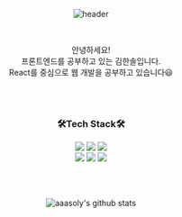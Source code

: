 <div align="center">

![header](https://capsule-render.vercel.app/api?type=waving&color=auto&width=100%&height=300&section=header&text=Hola!&fontSize=90&desc=This%20is%20Hansol&descAlign=55&descAlignY=65&)
<br>

</p>

<br>


<p align="center">
  안녕하세요!
  <br>
  프론트엔드를 공부하고 있는 김한솔입니다.
  <br>
  React를 중심으로 웹 개발을 공부하고 있습니다😃
</p>
<br>
<br>



<h3 align="center">🛠Tech Stack🛠</h3>
<p align="center">
<img src="http://img.shields.io/badge/-HTML-E34F26?style=for-the-badge&logo=HTML5&logoColor=white" /> <img src="http://img.shields.io/badge/-CSS-1572B6?style=for-the-badge&logo=CSS3&logoColor=white" /> <img src="http://img.shields.io/badge/-JavaScript-F7DF1E?style=for-the-badge&logo=JavaScript&logoColor=white" /> 
<br>
<img src="http://img.shields.io/badge/-TypeScript-3178C6?style=for-the-badge&logo=TypeScript&logoColor=white" /> <img src="http://img.shields.io/badge/-React-61DAFB?style=for-the-badge&logo=React&logoColor=white" /> <img src="http://img.shields.io/badge/-GraphQL-E10098?style=for-the-badge&logo=GraphQL&logoColor=white" />
</p>
</p>

<br>
<br>

<p align="center">

![aaasoly's github stats](https://github-readme-stats.vercel.app/api?username=aaasoly&show_icons=true&theme=buefy)

</div>


